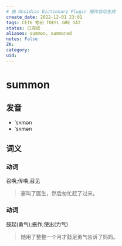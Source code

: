 ```yaml
---
# 由 Obsidian Dictionary Plugin 插件自动生成
create_date: 2022-12-01 23:01
tags: CET6 考研 TOEFL GRE SAT
status: 已完成  
aliases: summon, summoned
notes: False
ZK: 
category: 
uid: 
---
```


# summon

## 发音

- ˈsʌmən
- ˈsʌmən

## 词义

### 动词

召唤;传唤;召见

> 豪叫了医生，然后匆忙赶了过来。

### 动词

鼓起(勇气);振作;使出(力气)

> 她用了整整一个月才鼓足勇气告诉了妈妈。



